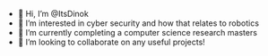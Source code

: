 - 👋 Hi, I’m @ItsDinok
- 👀 I’m interested in cyber security and how that relates to robotics
- 🌱 I’m currently completing a computer science research masters
- 💞️ I’m looking to collaborate on any useful projects!

<!---
ItsDinok/ItsDinok is a ✨ special ✨ repository because its `README.md` (this file) appears on your GitHub profile.
You can click the Preview link to take a look at your changes.
--->
